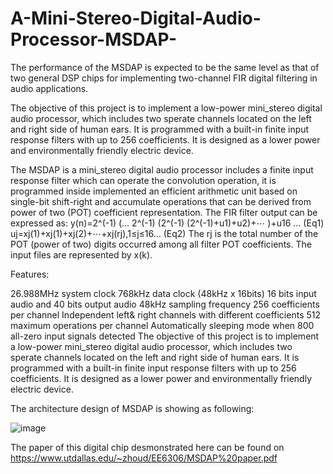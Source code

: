 # A-Mini-Stereo-Digital-Audio-Processor-MSDAP-
The performance of the MSDAP is expected to be the same level as that of two general DSP chips for implementing two-channel FIR digital filtering in audio applications. 

The objective of this project is to implement a low-power mini_stereo digital audio processor, which includes two sperate channels located on the left and right side of human ears. It is programmed with a built-in finite input response filters with up to 256 coefficients. It is designed as a lower power and environmentally friendly electric device.

The MSDAP is a mini_stereo digital audio processor includes a finite input response filter which can operate the convolution operation, it is programmed inside implemented an efficient arithmetic unit based on single-bit shift-right and accumulate operations that can be derived from power of two (POT) coefficient representation. The FIR filter output can be expressed as: y(n)=2^(-1) (… 2^(-1) (2^(-1) (2^(-1)+u1)+u2)+⋯ )+u16 … (Eq1) uj=xj(1)+xj(1)+xj(2)+⋯+xj(rj),1≤j≤16… (Eq2) The rj is the total number of the POT (power of two) digits occurred among all filter POT coefficients. The input files are represented by x(k).

Features:

26.988MHz system clock
768kHz data clock (48kHz x 16bits)
16 bits input audio and 40 bits output audio
48kHz sampling frequency
256 coefficients per channel
Independent left& right channels with different coefficients
512 maximum operations per channel
Automatically sleeping mode when 800 all-zero input signals detected
The objective of this project is to implement a low-power mini_stereo digital audio processor, which includes two sperate channels located on the left and right side of human ears. It is programmed with a built-in finite input response filters with up to 256 coefficients. It is designed as a lower power and environmentally friendly electric device.

The architecture design of MSDAP is showing as following:


![image](https://user-images.githubusercontent.com/22983327/50728581-fd4e5a00-10e0-11e9-9da3-2c3b3bf7147e.png)


The paper of this digital chip desmonstrated here can be found on https://www.utdallas.edu/~zhoud/EE6306/MSDAP%20paper.pdf
